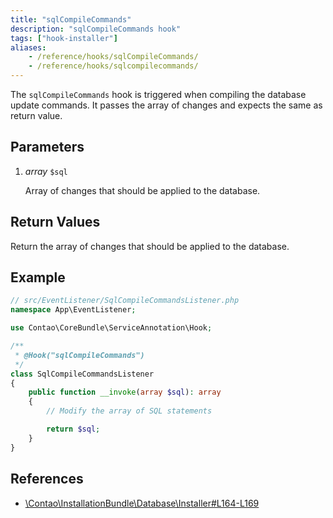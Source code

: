 ```yaml
---
title: "sqlCompileCommands"
description: "sqlCompileCommands hook"
tags: ["hook-installer"]
aliases:
    - /reference/hooks/sqlCompileCommands/
    - /reference/hooks/sqlcompilecommands/
---
```



The `sqlCompileCommands` hook is triggered when compiling the database update
commands. It passes the array of changes and expects the same as return value.


## Parameters

1. *array* `$sql`

    Array of changes that should be applied to the database.


## Return Values

Return the array of changes that should be applied to the database.


## Example

```php
// src/EventListener/SqlCompileCommandsListener.php
namespace App\EventListener;

use Contao\CoreBundle\ServiceAnnotation\Hook;

/**
 * @Hook("sqlCompileCommands")
 */
class SqlCompileCommandsListener
{
    public function __invoke(array $sql): array
    {
        // Modify the array of SQL statements

        return $sql;
    }
}
```


## References

* [\Contao\InstallationBundle\Database\Installer#L164-L169](https://github.com/contao/contao/blob/4.7.6/installation-bundle/src/Database/Installer.php#L164-L169)
